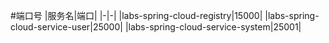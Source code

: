 #端口号
|服务名|端口|
|-|-|
|labs-spring-cloud-registry|15000|
|labs-spring-cloud-service-user|25000|
|labs-spring-cloud-service-system|25001|